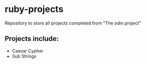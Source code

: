 # ruby-projects
Repository to store all projects completed from "The odin project"

## Projects include:
-   Caesar Cypher
-   Sub Strings
